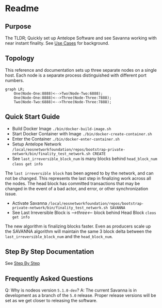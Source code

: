 # Readme

## Purpose  
The TLDR; Quickly set up Antelope Software and see Savanna working with near instant finality.
See [Use Cases](doc/use-cases-private-network.md) for background.

## Topology

This reference and documentation sets up three separate nodes on a single host. Each node is a separate process distinguished with different port numbers.
```mermaid
graph LR;
    One(Node-One:8888)<-->Two(Node-Two:6888);
    One(Node-One:8888)<-->Three(Node-Three:7888);
    Two(Node-Two:6888)<-->Three(Node-Three:7888);
```

## Quick Start Guide

- Build Docker Image
`./bin/docker-build-image.sh`
- Start Docker Container with Image
`./bin/docker-create-container.sh`
- Enter the Container
`./bin/docker-enter-container.sh`
- Setup Antelope Network
`/local/eosnetworkfoundation/repos/bootstrap-private-network/bin/finality_test_network.sh CREATE`
- See `last_irreversible_block_num` is many blocks behind `head_block_num`
`cleos get info`

The `last irreversible block` has been agreed to by the network, and can not be changed. This represents the last step in finalizing work across all the nodes. The head block has committed transactions that may be changed in the event of a bad actor, and error, or other synchronization issue.

- Activate Savanna
`/local/eosnetworkfoundation/repos/bootstrap-private-network/bin/finality_test_network.sh SAVANNA`
- See Last Irreversible Block is *-->three<--* block behind Head Block
`cleos get info`

The new algorithm is finalizing blocks faster. Even as producers scale up the SAVANNA algorithm will maintain the same 3 block delta between the `last_irreversible_block_num` and the `head_block_num`.

## Step By Step Documentation
See [Step By Step](doc/step-by-step.md)

## Frequently Asked Questions
Q: Why is nodeos version `5.1.0-dev`?
A: The current Savanna is in development as a branch of the `5.0` release. Proper release versions will be set as we get closer to releasing the software.
